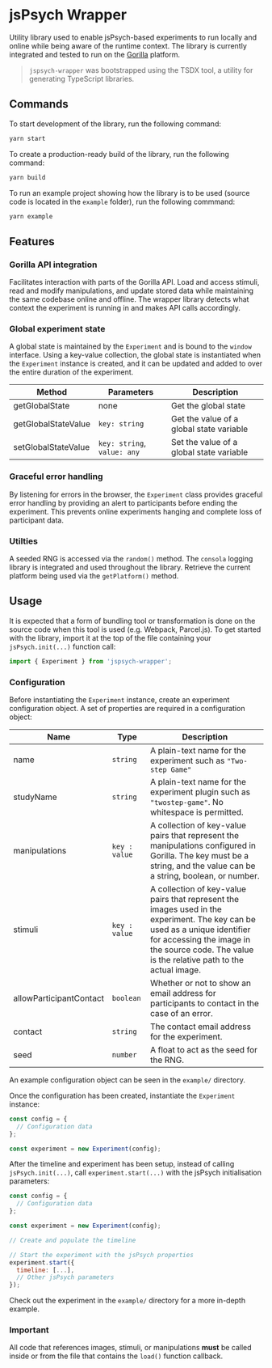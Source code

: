 # jsPsych Wrapper

Utility library used to enable jsPsych-based experiments to run locally and online while being aware of the runtime context. The library is currently integrated and tested to run on the [Gorilla](https://gorilla.sc) platform.

> `jspsych-wrapper` was bootstrapped using the TSDX tool, a utility for generating TypeScript libraries.

## Commands

To start development of the library, run the following command:

```bash
yarn start
```

To create a production-ready build of the library, run the following command:

```bash
yarn build
```

To run an example project showing how the library is to be used (source code is located in the `example` folder), run the following commmand:

```bash
yarn example
```

## Features

### Gorilla API integration

Facilitates interaction with parts of the Gorilla API. Load and access stimuli, read and modify manipulations, and update stored data while maintaining the same codebase online and offline. The wrapper library detects what context the experiment is running in and makes API calls accordingly.

### Global experiment state

A global state is maintained by the `Experiment` and is bound to the `window` interface. Using a key-value collection, the global state is instantiated when the `Experiment` instance is created, and it can be updated and added to over the entire duration of the experiment.

| Method | Parameters | Description |
| ------ | ---------- | ----------- |
| getGlobalState | none | Get the global state |
| getGlobalStateValue | `key: string` | Get the value of a global state variable |
| setGlobalStateValue | `key: string`, `value: any` | Set the value of a global state variable |

### Graceful error handling

By listening for errors in the browser, the `Experiment` class provides graceful error handling by providing an alert to participants before ending the experiment. This prevents online experiments hanging and complete loss of participant data.

### Utilties

A seeded RNG is accessed via the `random()` method. The `consola` logging library is integrated and used throughout the library. Retrieve the current platform being used via the `getPlatform()` method.

## Usage

It is expected that a form of bundling tool or transformation is done on the source code when this tool is used (e.g. Webpack, Parcel.js). To get started with the library, import it at the top of the file containing your `jsPsych.init(...)` function call:

```js
import { Experiment } from 'jspsych-wrapper';
```

### Configuration

Before instantiating the `Experiment` instance, create an experiment configuration object. A set of properties are required in a configuration object:

| Name | Type | Description |
| ---- | ---- | ----------- |
| name | `string` | A plain-text name for the experiment such as `"Two-step Game"` |
| studyName | `string` | A plain-text name for the experiment plugin such as `"twostep-game"`. No whitespace is permitted. |
| manipulations | `key : value` | A collection of key-value pairs that represent the manipulations configured in Gorilla. The key must be a string, and the value can be a string, boolean, or number. |
| stimuli | `key : value` | A collection of key-value pairs that represent the images used in the experiment. The key can be used as a unique identifier for accessing the image in the source code. The value is the relative path to the actual image. |
| allowParticipantContact | `boolean` | Whether or not to show an email address for participants to contact in the case of an error. |
| contact | `string` | The contact email address for the experiment. |
| seed | `number` | A float to act as the seed for the RNG. |

An example configuration object can be seen in the `example/` directory.

Once the configuration has been created, instantiate the `Experiment` instance:

```js
const config = {
  // Configuration data
};

const experiment = new Experiment(config);
```

After the timeline and experiment has been setup, instead of calling `jsPsych.init(...)`, call `experiment.start(...)` with the jsPsych initialisation parameters:

```js
const config = {
  // Configuration data
};

const experiment = new Experiment(config);

// Create and populate the timeline

// Start the experiment with the jsPsych properties
experiment.start({
  timeline: [...],
  // Other jsPsych parameters
});
```

Check out the experiment in the `example/` directory for a more in-depth example.

### Important

All code that references images, stimuli, or manipulations **must** be called inside or from the file that contains the `load()` function callback.
